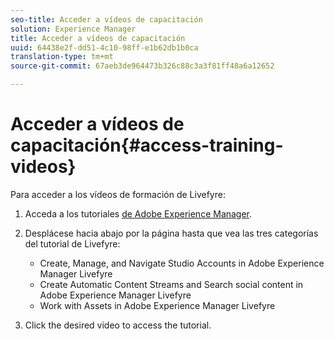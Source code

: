 ```yaml
---
seo-title: Acceder a vídeos de capacitación
solution: Experience Manager
title: Acceder a vídeos de capacitación
uuid: 64438e2f-dd51-4c10-98ff-e1b62db1b0ca
translation-type: tm+mt
source-git-commit: 67aeb3de964473b326c88c3a3f81ff48a6a12652

---
```



# Acceder a vídeos de capacitación{#access-training-videos}

Para acceder a los vídeos de formación de Livefyre:

1. Acceda a los tutoriales [de Adobe Experience Manager](https://helpx.adobe.com/experience-manager/tutorials.html).
1. Desplácese hacia abajo por la página hasta que vea las tres categorías del tutorial de Livefyre:

   * Create, Manage, and Navigate Studio Accounts in Adobe Experience Manager Livefyre
   * Create Automatic Content Streams and Search social content in Adobe Experience Manager Livefyre
   * Work with Assets in Adobe Experience Manager Livefyre

1. Click the desired video to access the tutorial.


